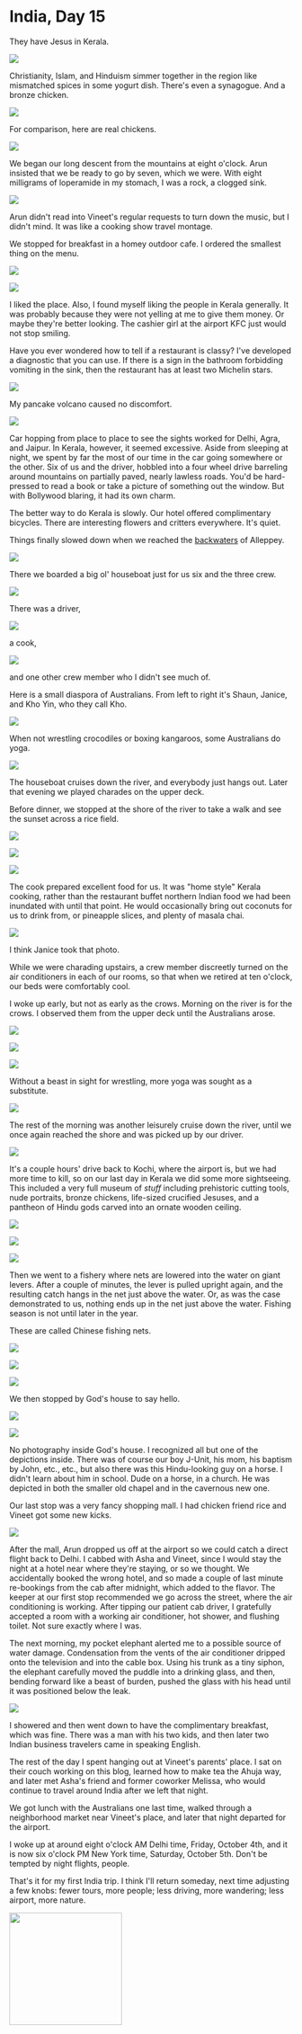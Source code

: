 India, Day 15
=============
They have Jesus in Kerala.

![](../site/india6_66_small.jpg)

Christianity, Islam, and Hinduism simmer together in the region like mismatched
spices in some yogurt dish.  There's even a synagogue.  And a bronze chicken.

![](../site/india6_50_small.jpg)

For comparison, here are real chickens.

![](../site/india6_17_small.jpg)

We began our long descent from the mountains at eight o'clock.  Arun insisted
that we be ready to go by seven, which we were.  With eight milligrams of
loperamide in my stomach, I was a rock, a clogged sink.

![](../site/india6_1_small.jpg)

Arun didn't read into Vineet's regular requests to turn down the music, but
I didn't mind.  It was like a cooking show travel montage.

We stopped for breakfast in a homey outdoor cafe.  I ordered the smallest thing
on the menu.

![](../site/india6_2_small.jpg)

![](../site/hat_small.jpg)

I liked the place.  Also, I found myself liking the people in Kerala generally.
It was probably because they were not yelling at me to give them money.  Or
maybe they're better looking.  The cashier girl at the airport KFC just would
not stop smiling.

Have you ever wondered how to tell if a restaurant is classy?  I've developed
a diagnostic that you can use.  If there is a sign in the bathroom forbidding
vomiting in the sink, then the restaurant has at least two Michelin stars.

![](../site/india6_3_small.jpg)

My pancake volcano caused no discomfort.

![](../site/india6_4_small.jpg)

Car hopping from place to place to see the sights worked for Delhi, Agra, and
Jaipur.  In Kerala, however, it seemed excessive.  Aside from sleeping at
night, we spent by far the most of our time in the car going somewhere or the
other.  Six of us and the driver, hobbled into a four wheel drive barreling
around mountains on partially paved, nearly lawless roads.  You'd be
hard-pressed to read a book or take a picture of something out the window.  But
with Bollywood blaring, it had its own charm.

The better way to do Kerala is slowly.  Our hotel offered complimentary
bicycles.  There are interesting flowers and critters everywhere.  It's quiet.

Things finally slowed down when we reached the [backwaters][1] of Alleppey.

![](../site/india6_5_small.jpg)

There we boarded a big ol' houseboat just for us six and the three crew.

![](../site/india6_14_small.jpg)

There was a driver,

![](../site/india6_7_small.jpg)

a cook,

![](../site/india6_39_small.jpg)

and one other crew member who I didn't see much of.

Here is a small diaspora of Australians.  From left to right it's Shaun,
Janice, and Kho Yin, who they call Kho.

![](../site/india6_12_small.jpg)

When not wrestling crocodiles or boxing kangaroos, some Australians do yoga.

![](../site/india6_13_small.jpg)

The houseboat cruises down the river, and everybody just hangs out.  Later that
evening we played charades on the upper deck.

Before dinner, we stopped at the shore of the river to take a walk and see the
sunset across a rice field.

![](../site/india6_15_small.jpg)

![](../site/india6_20_small.jpg)

![](../site/india6_19_small.jpg)

The cook prepared excellent food for us.  It was "home style" Kerala cooking,
rather than the restaurant buffet northern Indian food we had been inundated
with until that point.  He would occasionally bring out coconuts for us to
drink from, or pineapple slices, and plenty of masala chai.

![](../site/food_small.jpg)

I think Janice took that photo.

While we were charading upstairs, a crew member discreetly turned on the air
conditioners in each of our rooms, so that when we retired at ten o'clock,
our beds were comfortably cool.

I woke up early, but not as early as the crows.  Morning on the river is for
the crows.  I observed them from the upper deck until the Australians arose.

![](../site/india6_26_small.jpg)

![](../site/india6_27_small.jpg)

![](../site/india6_28_small.jpg)

Without a beast in sight for wrestling, more yoga was sought as a substitute.

![](../site/india6_29_small.jpg)

The rest of the morning was another leisurely cruise down the river, until we
once again reached the shore and was picked up by our driver.

![](../site/india6_32_small.jpg)

It's a couple hours' drive back to Kochi, where the airport is, but we had more
time to kill, so on our last day in Kerala we did some more sightseeing.  This
included a very full museum of _stuff_ including prehistoric cutting tools,
nude portraits, bronze chickens, life-sized crucified Jesuses, and a pantheon
of Hindu gods carved into an ornate wooden ceiling.

![](../site/india6_47_small.jpg)

![](../site/india6_45_small.jpg)

![](../site/india6_44_small.jpg)

Then we went to a fishery where nets are lowered into the water on giant
levers.  After a couple of minutes, the lever is pulled upright again, and
the resulting catch hangs in the net just above the water.  Or, as was the case
demonstrated to us, nothing ends up in the net just above the water.  Fishing
season is not until later in the year.

These are called Chinese fishing nets.

![](../site/india6_55_small.jpg)

![](../site/india6_54_small.jpg)

![](../site/india6_56_small.jpg)

We then stopped by God's house to say hello.

![](../site/india6_63_small.jpg)

![](../site/india6_64_small.jpg)

No photography inside God's house.  I recognized all but one of the depictions
inside.  There was of course our boy J-Unit, his mom, his baptism by John,
etc., etc., but also there was this Hindu-looking guy on a horse.  I didn't
learn about him in school.  Dude on a horse, in a church.  He was depicted in
both the smaller old chapel and in the cavernous new one.

Our last stop was a very fancy shopping mall.  I had chicken friend rice and
Vineet got some new kicks.

![](../site/india6_67_small.jpg)

After the mall, Arun dropped us off at the airport so we could catch a direct
flight back to Delhi.  I cabbed with Asha and Vineet, since I would stay the
night at a hotel near where they're staying, or so we thought.  We accidentally
booked the wrong hotel, and so made a couple of last minute re-bookings from
the cab after midnight, which added to the flavor.  The keeper at our first
stop recommended we go across the street, where the air conditioning is
working.  After tipping our patient cab driver, I gratefully accepted a room
with a working air conditioner, hot shower, and flushing toilet.  Not sure
exactly where I was.

The next morning, my pocket elephant alerted me to a possible source of water
damage.  Condensation from the vents of the air conditioner dripped onto the
television and into the cable box.  Using his trunk as a tiny siphon, the
elephant carefully moved the puddle into a drinking glass, and then, bending
forward like a beast of burden, pushed the glass with his head until it was
positioned below the leak.

![](../site/india6_68_small.jpg)

I showered and then went down to have the complimentary breakfast, which was
fine.  There was a man with his two kids, and then later two Indian business
travelers came in speaking English.

The rest of the day I spent hanging out at Vineet's parents' place.  I sat on
their couch working on this blog, learned how to make tea the Ahuja way, and
later met Asha's friend and former coworker Melissa, who would continue to
travel around India after we left that night.

We got lunch with the Australians one last time, walked through a neighborhood
market near Vineet's place, and later that night departed for the airport.

I woke up at around eight o'clock AM Delhi time, Friday, October 4th, and it is
now six o'clock PM New York time, Saturday, October 5th.  Don't be tempted by
night flights, people.

That's it for my first India trip.  I think I'll return someday, next time
adjusting a few knobs:  fewer tours, more people;  less driving, more
wandering;  less airport, more nature.

<img style="width: 200px;" src="../site/hindi.png"/>

[1]: https://en.wikipedia.org/wiki/Kerala_backwaters